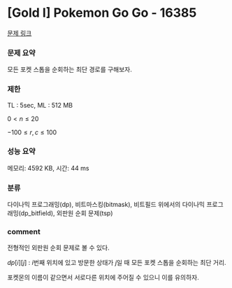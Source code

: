
# [Gold I] Pokemon Go Go - 16385

[문제 링크](https://www.acmicpc.net/problem/16385)

### 문제 요약

<p> 모든 포켓 스톱을 순회하는 최단 경로를 구해보자. </p>

### 제한

TL : 5sec, ML : 512 MB

$0 < n ≤ 20$

$−100 ≤ r, c ≤ 100$

### 성능 요약

메모리: 4592 KB, 시간: 44 ms

### 분류

다이나믹 프로그래밍(dp), 비트마스킹(bitmask), 비트필드 위에서의 다이나믹 프로그래밍(dp_bitfield), 외판원 순회 문제(tsp)

### comment

전형적인 외판원 순회 문제로 볼 수 있다.

$dp[i][j]$ : $i$번째 위치에 있고 방문한  상태가 $j$일 때 모든 포켓 스톱을 순회하는 최단 거리.

포켓몬의 이름이 같으면서 서로다른 위치에 주어질 수 있으니 이를 유의하자.
